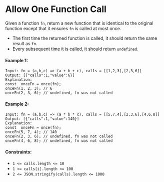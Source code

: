 # Allow One Function Call

Given a function `fn`, return a new function that is identical to the original function except that it ensures `fn` is called at most once.

- The first time the returned function is called, it should return the same result as `fn`.
- Every subsequent time it is called, it should return `undefined`.

#### Example 1:

```
Input: fn = (a,b,c) => (a + b + c), calls = [[1,2,3],[2,3,6]]
Output: [{"calls":1,"value":6}]
Explanation:
const  onceFn = once(fn);
onceFn(1, 2, 3); // 6
onceFn(2, 3, 6); // undefined, fn was not called
```

#### Example 2:

```
Input: fn = (a,b,c) => (a * b * c), calls = [[5,7,4],[2,3,6],[4,6,8]]
Output: [{"calls":1,"value":140}]
Explanation:
const  onceFn = once(fn);
onceFn(5, 7, 4); // 140
onceFn(2, 3, 6); // undefined, fn was not called
onceFn(4, 6, 8); // undefined, fn was not called
```

#### Constraints:

- `1 <= calls.length <= 10`
- `1 <= calls[i].length <= 100`
- `2 <= JSON.stringify(calls).length <= 1000`
